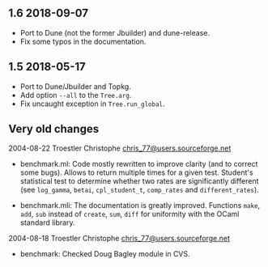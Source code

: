 1.6 2018-09-07
--------------

- Port to Dune (not the former Jbuilder) and dune-release.
- Fix some typos in the documentation.

1.5 2018-05-17
--------------

- Port to Dune/Jbuilder and Topkg.
- Add option `--all` to the `Tree.arg`.
- Fix uncaught exception in `Tree.run_global`.



Very old changes
----------------

2004-08-22  Troestler Christophe  <chris_77@users.sourceforge.net>

* benchmark.ml: Code mostly rewritten to improve clarity (and to
  correct some bugs).  Allows to return multiple times for a given
  test.  Student's statistical test to determine whether two rates
  are significantly different (see `log_gamma`, `betai`,
  `cpl_student_t`, `comp_rates` and `different_rates`).

* benchmark.mli: The documentation is greatly improved.  Functions
  `make`, `add`, `sub` instead of `create`, `sum`, `diff` for
  uniformity with the OCaml standard library.

2004-08-18  Troestler Christophe  <chris_77@users.sourceforge.net>

* benchmark: Checked Doug Bagley module in CVS.
